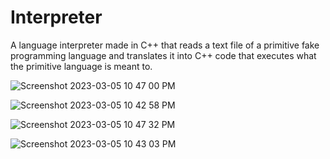 # Interpreter
A language interpreter made in C++ that reads a text file of a primitive fake programming language and translates it into C++ code that executes what the primitive language is meant to.

![Screenshot 2023-03-05 10 47 00 PM](https://user-images.githubusercontent.com/78827798/223016067-224f850e-71e9-48c5-94ab-7808ff16923e.png)

![Screenshot 2023-03-05 10 42 58 PM](https://user-images.githubusercontent.com/78827798/223016076-b4033fab-0c8d-4090-b9ad-8ce071eadbbe.png)

![Screenshot 2023-03-05 10 47 32 PM](https://user-images.githubusercontent.com/78827798/223016082-20d68328-8aef-4cb9-a03b-090a72cec666.png)

![Screenshot 2023-03-05 10 43 03 PM](https://user-images.githubusercontent.com/78827798/223016087-c03ebb00-b5cb-47a6-84d2-a8f3b6c2e80f.png)

